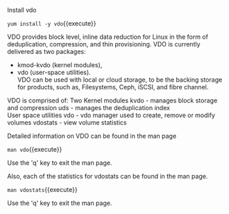 Install vdo

`yum install -y vdo`{{execute}}

VDO provides block level, inline data reduction for Linux in the form of deduplication,
compression, and thin provisioning.  VDO is currently delivered as two packages: 
* kmod-kvdo (kernel modules),
* vdo (user-space utilities).  
VDO can be used with local or cloud storage, to be the backing storage for products, 
such as, Filesystems, Ceph, iSCSI, and fibre channel.

VDO is comprised of:
  Two Kernel modules
    kvdo     - manages block storage and compression
    uds      - manages the deduplication index  
  User space utilities
    vdo      - vdo manager used to create, remove or modify volumes
    vdostats - view volume statistics

Detailed information on VDO can be found in the man page

`man vdo`{{execute}}

Use the 'q' key to exit the man page.

Also, each of the statistics for vdostats can be found in the man page.

`man vdostats`{{execute}}

Use the 'q' key to exit the man page.

